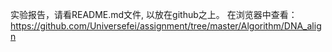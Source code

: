 实验报告，请看README.md文件, 以放在github之上。
在浏览器中查看：https://github.com/Universefei/assignment/tree/master/Algorithm/DNA_align
